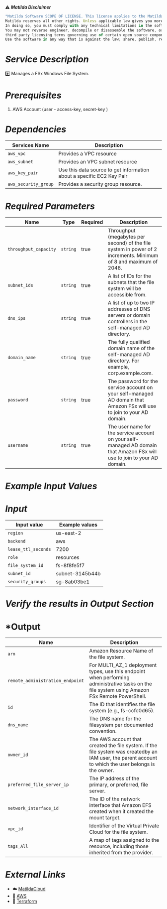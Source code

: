 :warning: ***Matilda Disclaimer***
```javascript
"Matilda Software SCOPE OF LICENSE. This license applies to the Matilda cloud product. The software is licensed, not sold. This agreement only gives you some rights to use the software. 
Matilda reserves all other rights. Unless applicable law gives you more rights despite this limitation, you may use the software only as expressly permitted in this agreement. 
In doing so, you must comply with any technical limitations in the software that only allow you to use it in certain ways. 
You may not reverse engineer, decompile or disassemble the software, or otherwise attempt to derive the source code for the software except and solely to the extent required by 
third party licensing terms governing use of certain open source components that may be included in the software; remove, minimize, block or modify any notices of Matilda or its suppliers in the software. 
Use the software in any way that is against the law; share, publish, rent or lease the software, or provide the software as a offering for others to use."
```

# *Service Description*
:hash: Manages a FSx Windows File System. 
# *Prerequisites*
1. AWS Account (user - access-key, secret-key )

# *Dependencies*
| **Services Name**        | **Description**                                                      |
|--------------------------|----------------------------------------------------------------------|
| `aws_vpc`                | Provides a VPC resource                                              |
| `aws_subnet`             | Provides an VPC subnet resource                                      |
| `aws_key_pair`           | Use this data source to get information about a specific EC2 Key Pair|
| `aws_security_group`     | Provides a security group resource.                                  |


# *Required Parameters*
| Name | Type | Required | Description |
| --- | --- | --- | --- |
| `throughput_capacity` | `string` | true | Throughput (megabytes per second) of the file system in power of 2 increments. Minimum of 8 and maximum of 2048. |
| `subnet_ids` | `string` | true | A list of IDs for the subnets that the file system will be accessible from. |
| `dns_ips` | `string` | true | A list of up to two IP addresses of DNS servers or domain controllers in the self-managed AD directory.  |
| `domain_name` | `string` | true | The fully qualified domain name of the self-managed AD directory. For example, corp.example.com. |
| `password` | `string` | true |The password for the service account on your self-managed AD domain that Amazon FSx will use to join to your AD domain. |
| `username` | `string` | true | The user name for the service account on your self-managed AD domain that Amazon FSx will use to join to your AD domain. |




# *Example Input Values*
# *Input*

| Input value                       | Example values                                                                           |
|-----------------------------------|------------------------------------------------------------------------------------------|
| `region`                             | us-east-2                                                                    | 
| `backend`                   | aws                                                                                |
| `lease_ttl_seconds`                   | 7200                                                                                 |
| `role`                   | resources                                                                                |
| `file_system_id`                   | fs-8f8fe5f7                                                                     |
| `subnet_id`                   | subnet-3145b44b                                                                      |
| `security_groups`                   | sg-8ab03be1                                                              |


# *Verify the results in Output Section*
# *Output

| Name | Description |
| ------------- | ------------- |
| `arn` | Amazon Resource Name of the file system. |
| `remote_administration_endpoint ` |For MULTI_AZ_1 deployment types, use this endpoint when performing administrative tasks on the file system using Amazon FSx Remote PowerShell. |
| `id` |The ID that identifies the file system (e.g., fs-ccfc0d65). |
| `dns_name` |The DNS name for the filesystem per documented convention. |
| `owner_id` | The AWS account that created the file system. If the file system was createdby an IAM user, the parent account to which the user belongs is the owner. |
| `preferred_file_server_ip` |The IP address of the primary, or preferred, file server. |
| `network_interface_id` |The ID of the network interface that Amazon EFS created when it created the mount target.|
| `vpc_id` |Identifier of the Virtual Private Cloud for the file system. |
| `tags_All` | A map of tags assigned to the resource, including those inherited from the provider. |


# *External Links*
* :cloud: [MatildaCloud](https://www.matildacloud.com/docs/ "Matildacloud")
* :link: [AWS](https://aws.amazon.com/console/)
* :link: [Terraform](https://registry.terraform.io/providers/hashicorp/aws/latest/docs/resources/fsx_windows_file_system#domain_name)